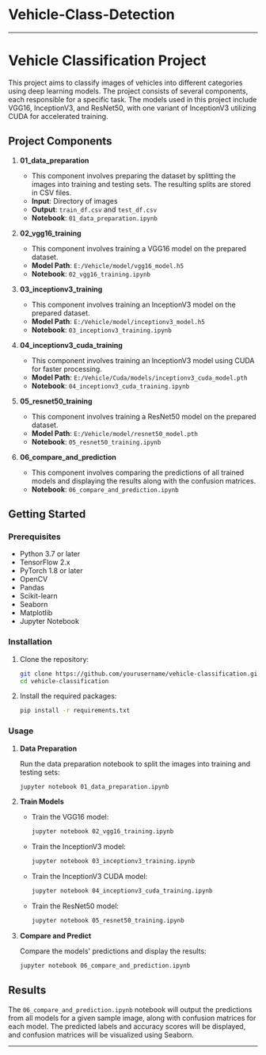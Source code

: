 # Vehicle-Class-Detection

---

# Vehicle Classification Project

This project aims to classify images of vehicles into different categories using deep learning models. The project consists of several components, each responsible for a specific task. The models used in this project include VGG16, InceptionV3, and ResNet50, with one variant of InceptionV3 utilizing CUDA for accelerated training.

## Project Components

1. **01_data_preparation**
   - This component involves preparing the dataset by splitting the images into training and testing sets. The resulting splits are stored in CSV files.
   - **Input**: Directory of images
   - **Output**: `train_df.csv` and `test_df.csv`
   - **Notebook**: `01_data_preparation.ipynb`

2. **02_vgg16_training**
   - This component involves training a VGG16 model on the prepared dataset.
   - **Model Path**: `E:/Vehicle/model/vgg16_model.h5`
   - **Notebook**: `02_vgg16_training.ipynb`

3. **03_inceptionv3_training**
   - This component involves training an InceptionV3 model on the prepared dataset.
   - **Model Path**: `E:/Vehicle/model/inceptionv3_model.h5`
   - **Notebook**: `03_inceptionv3_training.ipynb`

4. **04_inceptionv3_cuda_training**
   - This component involves training an InceptionV3 model using CUDA for faster processing.
   - **Model Path**: `E:/Vehicle/Cuda/models/inceptionv3_cuda_model.pth`
   - **Notebook**: `04_inceptionv3_cuda_training.ipynb`

5. **05_resnet50_training**
   - This component involves training a ResNet50 model on the prepared dataset.
   - **Model Path**: `E:/Vehicle/model/resnet50_model.pth`
   - **Notebook**: `05_resnet50_training.ipynb`

6. **06_compare_and_prediction**
   - This component involves comparing the predictions of all trained models and displaying the results along with the confusion matrices.
   - **Notebook**: `06_compare_and_prediction.ipynb`

## Getting Started

### Prerequisites

- Python 3.7 or later
- TensorFlow 2.x
- PyTorch 1.8 or later
- OpenCV
- Pandas
- Scikit-learn
- Seaborn
- Matplotlib
- Jupyter Notebook

### Installation

1. Clone the repository:
   ```bash
   git clone https://github.com/yourusername/vehicle-classification.git
   cd vehicle-classification
   ```

2. Install the required packages:
   ```bash
   pip install -r requirements.txt
   ```

### Usage

1. **Data Preparation**

   Run the data preparation notebook to split the images into training and testing sets:
   ```bash
   jupyter notebook 01_data_preparation.ipynb
   ```

2. **Train Models**

   - Train the VGG16 model:
     ```bash
     jupyter notebook 02_vgg16_training.ipynb
     ```

   - Train the InceptionV3 model:
     ```bash
     jupyter notebook 03_inceptionv3_training.ipynb
     ```

   - Train the InceptionV3 CUDA model:
     ```bash
     jupyter notebook 04_inceptionv3_cuda_training.ipynb
     ```

   - Train the ResNet50 model:
     ```bash
     jupyter notebook 05_resnet50_training.ipynb
     ```

3. **Compare and Predict**

   Compare the models' predictions and display the results:
   ```bash
   jupyter notebook 06_compare_and_prediction.ipynb
   ```

## Results

The `06_compare_and_prediction.ipynb` notebook will output the predictions from all models for a given sample image, along with confusion matrices for each model. The predicted labels and accuracy scores will be displayed, and confusion matrices will be visualized using Seaborn.


---
